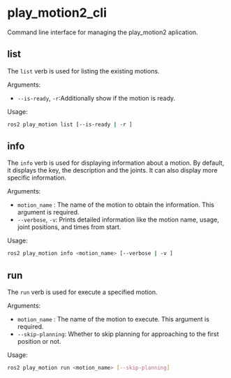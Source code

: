 # play_motion2_cli

Command line interface for managing the play_motion2 aplication.

## list

The `list` verb is used for listing the existing motions.

Arguments:
- `--is-ready`, `-r`:Additionally show if the motion is ready.

Usage:
```bash
ros2 play_motion list [--is-ready | -r ]
```

## info

The `info` verb is used for displaying information about a motion. By default, it displays the key, the description and the joints. It can also display more specific information.

Arguments:
- `motion_name` : The name of the motion to obtain the information. This argument is required.
- `--verbose`, `-v`: Prints detailed information like the motion name, usage, joint positions, and times from start.

Usage:
```bash
ros2 play_motion info <motion_name> [--verbose | -v ]
```

## run

The `run` verb is used for execute a specified motion.

Arguments:
- `motion_name` : The name of the motion to execute. This argument is required.
- `--skip-planning`: Whether to skip planning for approaching to the first position or not.

Usage:
```bash
ros2 play_motion run <motion_name> [--skip-planning]
```